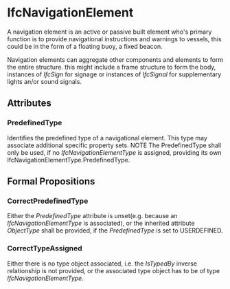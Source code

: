 # IfcNavigationElement

A navigation element is an active or passive built element who's primary function is to provide navigational instructions and warnings to vessels, this could be in the form of a floating buoy, a fixed beacon.
<!-- end of short definition -->

Navigation elements can aggregate other components and elements to form the entire structure. this might include a frame structure to form the body, instances of _IfcSign_ for signage or instances of _IfcSignal_ for supplementary lights an/or sound signals.

## Attributes

### PredefinedType
Identifies the predefined type of a navigational element. This type may associate additional specific property sets.
NOTE The PredefinedType shall only be used, if no _IfcNavigationElementType_ is assigned, providing its own IfcNavigationElementType.PredefinedType.

## Formal Propositions

### CorrectPredefinedType
Either the _PredefinedType_ attribute is unset(e.g. because an _IfcNavigationElementType_ is associated), or the inherited attribute _ObjectType_ shall be provided, if the _PredefinedType_ is set to USERDEFINED.

### CorrectTypeAssigned
Either there is no type object associated, i.e. the _IsTypedBy_ inverse relationship is not provided, or the associated type object has to be of type _IfcNavigationElementType_.
